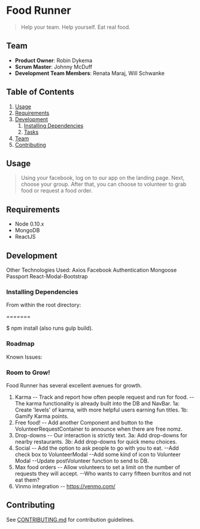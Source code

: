 # Food Runner

> Help your team.  Help yourself.  Eat real food.

## Team

  - __Product Owner__: Robin Dykema
  - __Scrum Master__: Johnny McDuff
  - __Development Team Members__: Renata Maraj, Will Schwanke

## Table of Contents

1. [Usage](#Usage)
1. [Requirements](#requirements)
1. [Development](#development)
    1. [Installing Dependencies](#installing-dependencies)
    1. [Tasks](#tasks)
1. [Team](#team)
1. [Contributing](#contributing)

## Usage

> Using your facebook, log on to our app on the landing page. Next, choose your group. After that, you can choose to volunteer to grab food or request a food order.

## Requirements

- Node 0.10.x
- MongoDB
- ReactJS

## Development
Other Technologies Used:
Axios
Facebook Authentication
Mongoose
Passport
React-Modal-Bootstrap

### Installing Dependencies

From within the root directory:

=======

$ npm install 
(also runs gulp build).


### Roadmap
Known Issues:



### Room to Grow!
Food Runner has several excellent avenues for growth.
1.  Karma -- Track and report how often people request and run for food.
     -- The karma functionality is already built into the DB and NavBar. 
     1a:  Create 'levels' of karma, with more helpful users earning fun titles.
     1b:  Gamify Karma points.
2.  Free food! -- Add another Component and button to the VolunteerRequestContainer to announce when there are  free nomz.
3.  Drop-downs -- Our interaction is strictly text.
     3a:  Add drop-downs for nearby restaurants.
     3b:  Add drop-downs for quick menu choices.
4.  Social -- Add the option to ask people to go with you to eat.
    --Add check box to VolunteerModal
    --Add some kind of icon to Volunteer Modal
    --Update postVolunteer function to send to DB.
5.  Max food orders -- Allow volunteers to set a limit on the number of requests they will accept.
    --Who wants to carry fifteen burritos and not eat them?
6.  Vinmo integration
    -- https://venmo.com/


## Contributing

See [CONTRIBUTING.md](CONTRIBUTING.md) for contribution guidelines.

